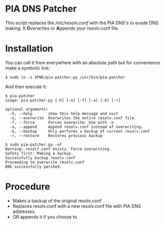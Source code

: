 # PIA DNS Patcher
This script replaces the */etc/resolv.conf* with the PIA DNS's to evade DNS leaking.
It **O**verwrites or **A**ppends your resolv.conf file.

# Installation
You can call it from everywhere with an absolute path but for convenience make a symbolic link:

`$ sudo ln -s $PWD/pia-patcher.py /usr/bin/pia-patcher`

And then execute it:
```
$ pia-patcher
usage: pia-patcher.py [-h] [-o] [-f] [-a] [-b] [-r]

optional arguments:
  -h, --help       show this help message and exit
  -o, --overwrite  Overwrites the entire resolv.conf file.
  -f, --force      Forces overwrite. Use with -o
  -a, --append     Append resolv.conf instead of overwriting.
  -b, --backup     Only performs a backup of current resolv.conf
  -r, --restore    Restores previous backup
```

```
$ sudo pia-patcher.py -of
Warning: resolf.conf exists. Force overwriting.
Safety first: Making a backup.
Successfully backup resolv.conf
Proceeding to overwrite resolv.conf
DNS successfully patched.
```

# Procedure
* Makes a backup of the original resolv.conf
* Replaces resolv.conf with a new resolv.conf file with PIA DNS addresses.
*	OR appends it if you choose to.
